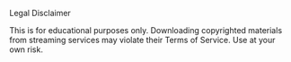 Legal Disclaimer

This is for educational purposes only.
Downloading copyrighted materials from streaming services may violate their Terms of Service.
Use at your own risk.
